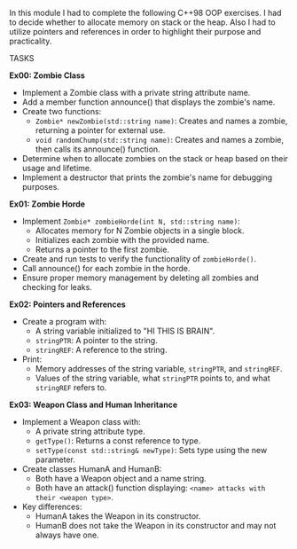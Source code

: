 In this module I had to complete the following C++98 OOP exercises. I had to decide whether to allocate memory on stack or the heap. Also I had to utilize pointers and references in order to highlight their purpose and practicality.

TASKS

**Ex00: Zombie Class**

- Implement a Zombie class with a private string attribute name.
- Add a member function announce() that displays the zombie's name.
- Create two functions:
  - `Zombie* newZombie(std::string name)`: Creates and names a zombie, returning a pointer for external use.
  - `void randomChump(std::string name)`: Creates and names a zombie, then calls its announce() function.
- Determine when to allocate zombies on the stack or heap based on their usage and lifetime.
- Implement a destructor that prints the zombie's name for debugging purposes.

**Ex01: Zombie Horde**

- Implement `Zombie* zombieHorde(int N, std::string name)`:
  - Allocates memory for N Zombie objects in a single block.
  - Initializes each zombie with the provided name.
  - Returns a pointer to the first zombie.
- Create and run tests to verify the functionality of `zombieHorde()`.
- Call announce() for each zombie in the horde.
- Ensure proper memory management by deleting all zombies and checking for leaks.

**Ex02: Pointers and References**

- Create a program with:
  - A string variable initialized to "HI THIS IS BRAIN".
  - `stringPTR`: A pointer to the string.
  - `stringREF`: A reference to the string.
- Print:
  - Memory addresses of the string variable, `stringPTR`, and `stringREF`.
  - Values of the string variable, what `stringPTR` points to, and what `stringREF` refers to.

**Ex03: Weapon Class and Human Inheritance**

- Implement a Weapon class with:
  - A private string attribute type.
  - `getType()`: Returns a const reference to type.
  - `setType(const std::string& newType)`: Sets type using the new parameter.
- Create classes HumanA and HumanB:
  - Both have a Weapon object and a name string.
  - Both have an attack() function displaying: `<name> attacks with their <weapon type>`.
- Key differences:
  - HumanA takes the Weapon in its constructor.
  - HumanB does not take the Weapon in its constructor and may not always have one.
